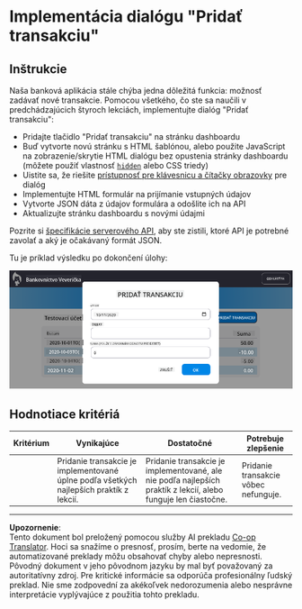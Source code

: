 <!--
CO_OP_TRANSLATOR_METADATA:
{
  "original_hash": "f23a868536c07da991b1d4e773161e25",
  "translation_date": "2025-08-27T22:09:25+00:00",
  "source_file": "7-bank-project/4-state-management/assignment.md",
  "language_code": "sk"
}
-->
# Implementácia dialógu "Pridať transakciu"

## Inštrukcie

Naša banková aplikácia stále chýba jedna dôležitá funkcia: možnosť zadávať nové transakcie. 
Pomocou všetkého, čo ste sa naučili v predchádzajúcich štyroch lekciách, implementujte dialóg "Pridať transakciu":

- Pridajte tlačidlo "Pridať transakciu" na stránku dashboardu
- Buď vytvorte novú stránku s HTML šablónou, alebo použite JavaScript na zobrazenie/skrytie HTML dialógu bez opustenia stránky dashboardu (môžete použiť vlastnosť [`hidden`](https://developer.mozilla.org/docs/Web/HTML/Global_attributes/hidden) alebo CSS triedy)
- Uistite sa, že riešite [prístupnosť pre klávesnicu a čítačky obrazovky](https://developer.paciellogroup.com/blog/2018/06/the-current-state-of-modal-dialog-accessibility/) pre dialóg
- Implementujte HTML formulár na prijímanie vstupných údajov
- Vytvorte JSON dáta z údajov formulára a odošlite ich na API
- Aktualizujte stránku dashboardu s novými údajmi

Pozrite si [špecifikácie serverového API](../api/README.md), aby ste zistili, ktoré API je potrebné zavolať a aký je očakávaný formát JSON.

Tu je príklad výsledku po dokončení úlohy:

![Snímka obrazovky zobrazujúca príklad dialógu "Pridať transakciu"](../../../../translated_images/dialog.93bba104afeb79f12f65ebf8f521c5d64e179c40b791c49c242cf15f7e7fab15.sk.png)

## Hodnotiace kritériá

| Kritérium | Vynikajúce                                                                                       | Dostatočné                                                                                                             | Potrebuje zlepšenie                          |
| --------- | ------------------------------------------------------------------------------------------------ | ---------------------------------------------------------------------------------------------------------------------- | -------------------------------------------- |
|           | Pridanie transakcie je implementované úplne podľa všetkých najlepších praktík z lekcií.          | Pridanie transakcie je implementované, ale nie podľa najlepších praktík z lekcií, alebo funguje len čiastočne.         | Pridanie transakcie vôbec nefunguje.         |

---

**Upozornenie**:  
Tento dokument bol preložený pomocou služby AI prekladu [Co-op Translator](https://github.com/Azure/co-op-translator). Hoci sa snažíme o presnosť, prosím, berte na vedomie, že automatizované preklady môžu obsahovať chyby alebo nepresnosti. Pôvodný dokument v jeho pôvodnom jazyku by mal byť považovaný za autoritatívny zdroj. Pre kritické informácie sa odporúča profesionálny ľudský preklad. Nie sme zodpovední za akékoľvek nedorozumenia alebo nesprávne interpretácie vyplývajúce z použitia tohto prekladu.